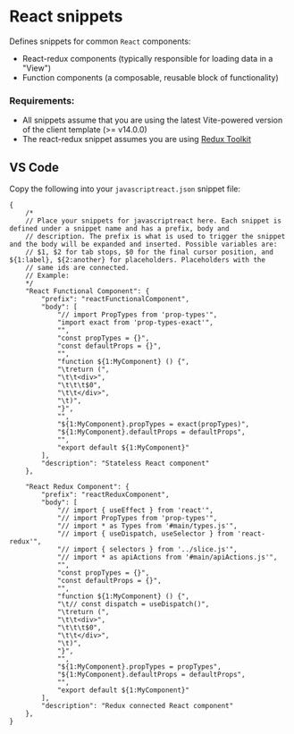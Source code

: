 # React snippets

Defines snippets for common `React` components:

- React-redux components (typically responsible for loading data in a "View")
- Function components (a composable, reusable block of functionality)

### Requirements:

- All snippets assume that you are using the latest Vite-powered version of the client template (>= v14.0.0)
- The react-redux snippet assumes you are using [Redux Toolkit](https://redux-toolkit.js.org/)

## VS Code

Copy the following into your `javascriptreact.json` snippet file:

```
{
	/*
	// Place your snippets for javascriptreact here. Each snippet is defined under a snippet name and has a prefix, body and
	// description. The prefix is what is used to trigger the snippet and the body will be expanded and inserted. Possible variables are:
	// $1, $2 for tab stops, $0 for the final cursor position, and ${1:label}, ${2:another} for placeholders. Placeholders with the
	// same ids are connected.
	// Example:
	*/
	"React Functional Component": {
		"prefix": "reactFunctionalComponent",
		"body": [
			"// import PropTypes from 'prop-types'",
			"import exact from 'prop-types-exact'",
			"",
			"const propTypes = {}",
			"const defaultProps = {}",
			"",
			"function ${1:MyComponent} () {",
			"\treturn (",
			"\t\t<div>",
			"\t\t\t$0",
			"\t\t</div>",
			"\t)",
			"}",
			"",
			"${1:MyComponent}.propTypes = exact(propTypes)",
			"${1:MyComponent}.defaultProps = defaultProps",
			"",
			"export default ${1:MyComponent}"
		],
		"description": "Stateless React component"
	},

	"React Redux Component": {
		"prefix": "reactReduxComponent",
		"body": [
			"// import { useEffect } from 'react'",
			"// import PropTypes from 'prop-types'",
			"// import * as Types from '#main/types.js'",
			"// import { useDispatch, useSelector } from 'react-redux'",
			"// import { selectors } from '../slice.js'",
			"// import * as apiActions from '#main/apiActions.js'",
			"",
			"const propTypes = {}",
			"const defaultProps = {}",
			"",
			"function ${1:MyComponent} () {",
			"\t// const dispatch = useDispatch()",
			"\treturn (",
			"\t\t<div>",
			"\t\t\t$0",
			"\t\t</div>",
			"\t)",
			"}",
			"",
			"${1:MyComponent}.propTypes = propTypes",
			"${1:MyComponent}.defaultProps = defaultProps",
			"",
			"export default ${1:MyComponent}"
		],
		"description": "Redux connected React component"
	},
}
```
